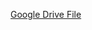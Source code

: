 [Google Drive File](https://drive.google.com/file/d/1koOiDxORyKQ7YhoAtvE8INnlx_eqAKAM/view?usp=sharing)
